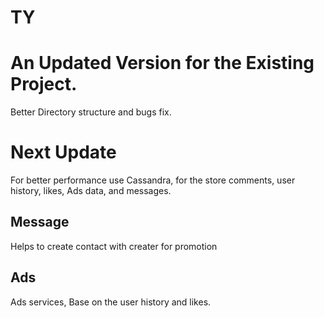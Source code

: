 # TY

# An Updated Version for the Existing Project.

Better Directory structure and bugs fix.


# Next Update

For better performance use Cassandra, for the store comments, user history, likes, Ads data, and messages.

## Message
Helps to create contact with creater for promotion

## Ads
Ads services, Base on the user history and likes.
